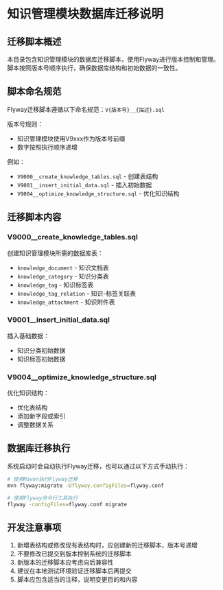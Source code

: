 # 知识管理模块数据库迁移说明

## 迁移脚本概述

本目录包含知识管理模块的数据库迁移脚本，使用Flyway进行版本控制和管理。脚本按照版本号顺序执行，确保数据库结构和初始数据的一致性。

## 脚本命名规范

Flyway迁移脚本遵循以下命名规范：`V{版本号}__{描述}.sql`

版本号规则：
- 知识管理模块使用V9xxx作为版本号前缀
- 数字按照执行顺序递增

例如：
- `V9000__create_knowledge_tables.sql` - 创建表结构
- `V9001__insert_initial_data.sql` - 插入初始数据
- `V9004__optimize_knowledge_structure.sql` - 优化知识结构

## 迁移脚本内容

### V9000__create_knowledge_tables.sql
创建知识管理模块所需的数据库表：
- `knowledge_document` - 知识文档表
- `knowledge_category` - 知识分类表
- `knowledge_tag` - 知识标签表
- `knowledge_tag_relation` - 知识-标签关联表
- `knowledge_attachment` - 知识附件表

### V9001__insert_initial_data.sql
插入基础数据：
- 知识分类初始数据
- 知识标签初始数据

### V9004__optimize_knowledge_structure.sql
优化知识结构：
- 优化表结构
- 添加新字段或索引
- 调整数据关系

## 数据库迁移执行

系统启动时会自动执行Flyway迁移，也可以通过以下方式手动执行：

```bash
# 使用Maven执行Flyway迁移
mvn flyway:migrate -Dflyway.configFiles=flyway.conf

# 使用Flyway命令行工具执行
flyway -configFiles=flyway.conf migrate
```

## 开发注意事项

1. 新增表结构或修改现有表结构时，应创建新的迁移脚本，版本号递增
2. 不要修改已提交到版本控制系统的迁移脚本
3. 新版本的迁移脚本应考虑向后兼容性
4. 建议在本地测试环境验证迁移脚本后再提交
5. 脚本应包含适当的注释，说明变更目的和内容 